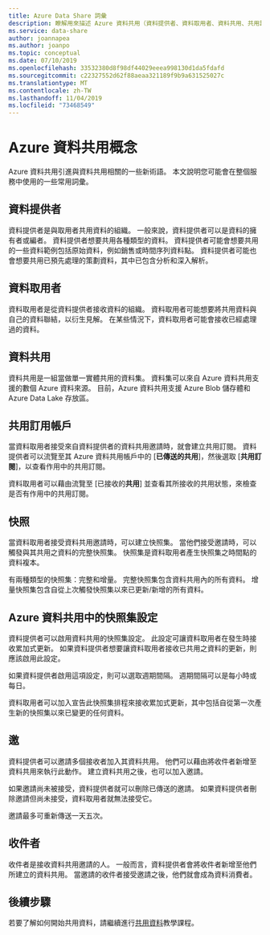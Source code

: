 ```yaml
---
title: Azure Data Share 詞彙
description: 瞭解用來描述 Azure 資料共用（資料提供者、資料取用者、資料共用、共用訂用帳戶、快照、邀請、收件者）所使用之資源的常用詞彙。
ms.service: data-share
author: joannapea
ms.author: joanpo
ms.topic: conceptual
ms.date: 07/10/2019
ms.openlocfilehash: 33532380d8f98df44029eeea998130d1da5fdafd
ms.sourcegitcommit: c22327552d62f88aeaa321189f9b9a631525027c
ms.translationtype: MT
ms.contentlocale: zh-TW
ms.lasthandoff: 11/04/2019
ms.locfileid: "73468549"
---
```

# <a name="azure-data-share-concepts"></a>Azure 資料共用概念 

Azure 資料共用引進與資料共用相關的一些新術語。 本文說明您可能會在整個服務中使用的一些常用詞彙。 

## <a name="data-provider"></a>資料提供者

資料提供者是與取用者共用資料的組織。 一般來說，資料提供者可以是資料的擁有者或編者。 資料提供者想要共用各種類型的資料。 資料提供者可能會想要共用的一些資料範例包括原始資料，例如銷售或時間序列資料點。 資料提供者可能也會想要共用已預先處理的策劃資料，其中已包含分析和深入解析。 

## <a name="data-consumer"></a>資料取用者 

資料取用者是從資料提供者接收資料的組織。 資料取用者可能想要將共用資料與自己的資料聯結，以衍生見解。 在某些情況下，資料取用者可能會接收已經處理過的資料。 

## <a name="data-share"></a>資料共用

資料共用是一組當做單一實體共用的資料集。 資料集可以來自 Azure 資料共用支援的數個 Azure 資料來源。 目前，Azure 資料共用支援 Azure Blob 儲存體和 Azure Data Lake 存放區。 

## <a name="share-subscription"></a>共用訂用帳戶 

當資料取用者接受來自資料提供者的資料共用邀請時，就會建立共用訂閱。 資料提供者可以流覽至其 Azure 資料共用帳戶中的 [**已傳送的共用**]，然後選取 [**共用訂閱**]，以查看作用中的共用訂閱。

資料取用者可以藉由流覽至 [已接收的**共用**] 並查看其所接收的共用狀態，來檢查是否有作用中的共用訂閱。 

## <a name="snapshot"></a>快照

當資料取用者接受資料共用邀請時，可以建立快照集。 當他們接受邀請時，可以觸發與其共用之資料的完整快照集。 快照集是資料取用者產生快照集之時間點的資料複本。 

有兩種類型的快照集：完整和增量。 完整快照集包含資料共用內的所有資料。 增量快照集包含自從上次觸發快照集以來已更新/新增的所有資料。 

## <a name="snapshot-settings-in-azure-data-share"></a>Azure 資料共用中的快照集設定
 
資料提供者可以啟用資料共用的快照集設定。 此設定可讓資料取用者在發生時接收累加式更新。 如果資料提供者想要讓資料取用者接收已共用之資料的更新，則應該啟用此設定。 

如果資料提供者啟用這項設定，則可以選取週期間隔。 週期間隔可以是每小時或每日。 

資料取用者可以加入宣告此快照集排程來接收累加式更新，其中包括自從第一次產生新的快照集以來已變更的任何資料。 

## <a name="invitation"></a>邀

資料提供者可以邀請多個接收者加入其資料共用。 他們可以藉由將收件者新增至資料共用來執行此動作。 建立資料共用之後，也可以加入邀請。 

如果邀請尚未被接受，資料提供者就可以刪除已傳送的邀請。 如果資料提供者刪除邀請但尚未接受，資料取用者就無法接受它。 

邀請最多可重新傳送一天五次。 

## <a name="recipient"></a>收件者

收件者是接收資料共用邀請的人。 一般而言，資料提供者會將收件者新增至他們所建立的資料共用。 當邀請的收件者接受邀請之後，他們就會成為資料消費者。  

## <a name="next-steps"></a>後續步驟

若要了解如何開始共用資料，請繼續進行[共用資料](share-your-data.md)教學課程。
